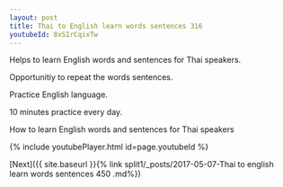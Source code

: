 ```yaml
---
layout: post
title: Thai to English learn words sentences 316 
youtubeId: 8xSIrCqixTw
---
```

 
 
Helps to learn English words and sentences for Thai speakers.

Opportunitiy to repeat the words sentences. 

Practice English language. 
 
10 minutes practice every day. 
 
How to learn English words and sentences for Thai speakers 
 
{% include youtubePlayer.html id=page.youtubeId %}
 
 
[Next]({{ site.baseurl }}{% link  split1/_posts/2017-05-07-Thai to english learn words sentences 450 .md%})
 
